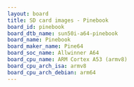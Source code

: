 ```yaml
---
layout: board
title: SD card images - Pinebook
board_id: pinebook
board_dtb_name: sun50i-a64-pinebook
board_name: Pinebook
board_maker_name: Pine64
board_soc_name: Allwinner A64
board_cpu_name: ARM Cortex A53 (armv8)
board_cpu_arch_isa: armv8
board_cpu_arch_debian: arm64
---
```

